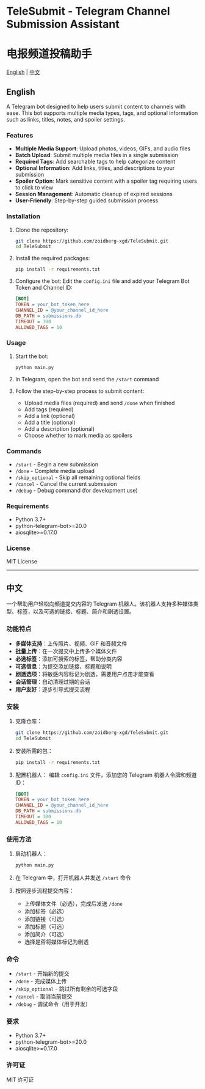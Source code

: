 # TeleSubmit - Telegram Channel Submission Assistant
# 电报频道投稿助手

[English](#english) | [中文](#chinese)

<a id="english"></a>
## English

A Telegram bot designed to help users submit content to channels with ease. This bot supports multiple media types, tags, and optional information such as links, titles, notes, and spoiler settings.

### Features

- **Multiple Media Support**: Upload photos, videos, GIFs, and audio files
- **Batch Upload**: Submit multiple media files in a single submission
- **Required Tags**: Add searchable tags to help categorize content
- **Optional Information**: Add links, titles, and descriptions to your submission
- **Spoiler Option**: Mark sensitive content with a spoiler tag requiring users to click to view
- **Session Management**: Automatic cleanup of expired sessions
- **User-Friendly**: Step-by-step guided submission process

### Installation

1. Clone the repository:
   ```bash
   git clone https://github.com/zoidberg-xgd/TeleSubmit.git
   cd TeleSubmit
   ```

2. Install the required packages:
   ```bash
   pip install -r requirements.txt
   ```

3. Configure the bot:
   Edit the `config.ini` file and add your Telegram Bot Token and Channel ID:
   ```ini
   [BOT]
   TOKEN = your_bot_token_here
   CHANNEL_ID = @your_channel_id_here
   DB_PATH = submissions.db
   TIMEOUT = 300
   ALLOWED_TAGS = 10
   ```

### Usage

1. Start the bot:
   ```bash
   python main.py
   ```

2. In Telegram, open the bot and send the `/start` command

3. Follow the step-by-step process to submit content:
   - Upload media files (required) and send `/done` when finished
   - Add tags (required)
   - Add a link (optional)
   - Add a title (optional)
   - Add a description (optional)
   - Choose whether to mark media as spoilers

### Commands

- `/start` - Begin a new submission
- `/done` - Complete media upload
- `/skip_optional` - Skip all remaining optional fields
- `/cancel` - Cancel the current submission
- `/debug` - Debug command (for development use)

### Requirements

- Python 3.7+
- python-telegram-bot>=20.0
- aiosqlite>=0.17.0

### License

MIT License

---

<a id="chinese"></a>
## 中文

一个帮助用户轻松向频道提交内容的 Telegram 机器人。该机器人支持多种媒体类型、标签，以及可选的链接、标题、简介和剧透设置。

### 功能特点

- **多媒体支持**：上传照片、视频、GIF 和音频文件
- **批量上传**：在一次提交中上传多个媒体文件
- **必选标签**：添加可搜索的标签，帮助分类内容
- **可选信息**：为提交添加链接、标题和说明
- **剧透选项**：将敏感内容标记为剧透，需要用户点击才能查看
- **会话管理**：自动清理过期的会话
- **用户友好**：逐步引导式提交流程

### 安装

1. 克隆仓库：
   ```bash
   git clone https://github.com/zoidberg-xgd/TeleSubmit.git
   cd TeleSubmit
   ```

2. 安装所需的包：
   ```bash
   pip install -r requirements.txt
   ```

3. 配置机器人：
   编辑 `config.ini` 文件，添加您的 Telegram 机器人令牌和频道 ID：
   ```ini
   [BOT]
   TOKEN = your_bot_token_here
   CHANNEL_ID = @your_channel_id_here
   DB_PATH = submissions.db
   TIMEOUT = 300
   ALLOWED_TAGS = 10
   ```

### 使用方法

1. 启动机器人：
   ```bash
   python main.py
   ```

2. 在 Telegram 中，打开机器人并发送 `/start` 命令

3. 按照逐步流程提交内容：
   - 上传媒体文件（必选），完成后发送 `/done`
   - 添加标签（必选）
   - 添加链接（可选）
   - 添加标题（可选）
   - 添加简介（可选）
   - 选择是否将媒体标记为剧透

### 命令

- `/start` - 开始新的提交
- `/done` - 完成媒体上传
- `/skip_optional` - 跳过所有剩余的可选字段
- `/cancel` - 取消当前提交
- `/debug` - 调试命令（用于开发）

### 要求

- Python 3.7+
- python-telegram-bot>=20.0
- aiosqlite>=0.17.0

### 许可证

MIT 许可证
